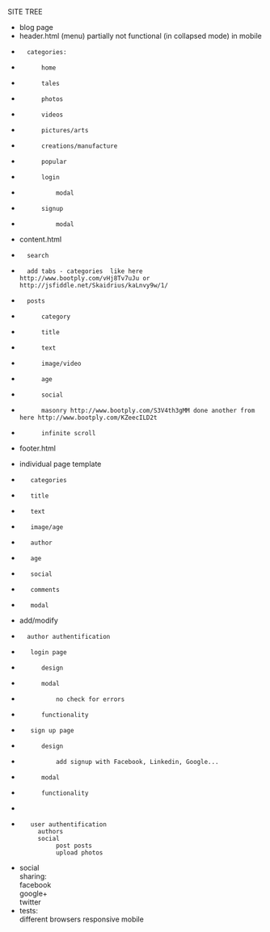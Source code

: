 SITE TREE

-   blog page                           
-   header.html (menu) partially not functional (in collapsed mode) in mobile
-       categories:
-           home
-           tales
-           photos
-           videos
-           pictures/arts
-           creations/manufacture
-           popular
-           login
+               modal
-           signup
+               modal
-   content.html
+       search
-       add tabs - categories  like here http://www.bootply.com/vHj8Tv7uJu or http://jsfiddle.net/Skaidrius/kaLnvy9w/1/
+       posts 
+           category  
+           title    
+           text     
+           image/video  
+           age      
+           social  
+           masonry http://www.bootply.com/S3V4th3gMM done another from here http://www.bootply.com/KZeecILD2t
-           infinite scroll       
-   footer.html       

-   individual page template                   
-        categories                 
-        title                       
-        text                       
-        image/age                      
-        author
-        age                         
-        social                      
-        comments
-        modal

-   add/modify
-       author authentification              
-        login page
+           design
+           modal
+               no check for errors
-           functionality
-        sign up page
+           design
-               add signup with Facebook, Linkedin, Google...
+           modal
-           functionality
-           
-        user authentification               
           authors                     
           social                                
                post posts                  
                upload photos               
-    social                             
            sharing:                    
                facebook               
                google+                 
                twitter                
-    tests:                            
        different browsers
        responsive
        mobile